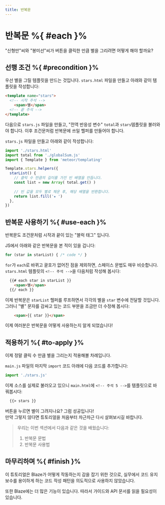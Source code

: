 ```yaml
---
title: 반복문
---
```


# 반복문 %{ #each }%

"신형만"씨와 "봉미선"씨가 버튼을 클릭한 만큼 별을 그리려면 어떻게 해야 할까요?

## 선행 조건 %{ #precondition }%

우선 별을 그릴 템플릿을 만드는 것입니다.
`stars.html` 파일을 만들고 아래와 같이 템플릿을 작성합니다:
```html
<template name="stars">
  <!-- 시작 주석 -->
    <span>별</span>
  <!-- 끝 주석 -->
</template>
```

다음으로 `stars.js` 파일을 만들고,
"전역 반응성 변수" `total`과 `stars`템플릿을 불러와야 합니다.
이후 조건문처럼 반복문에 쓰일 헬퍼를 만들어야 합니다. 

`stars.js` 파일을 만들고 아래와 같이 작성합니다:
```js
import './stars.html'
import total from './globalSum.js'
import { Template } from 'meteor/templating'

Template.stars.helpers({
  starList() {
    // 클릭 수 만큼의 길이를 가진 빈 배열을 만듭니다.
    const list = new Array( total.get() )
    
    // 빈 값을 모두 별로 채운 후, 해당 배열을 반환합니다.
    return list.fill('★ ')
  },
})
```

## 반복문 사용하기 %{ #use-each }%

반복문도 조건문처럼 시작과 끝이 있는 "블럭 태그" 입니다.

JS에서 아래와 같은 반복문을 본 적이 있을 겁니다:
```js
for (star in starList) { /* code */ }
```

`for`가 `each`로 바뀌고 괄호가 없어진 점을 제외하면,
스페이스 문법도 매우 비슷합니다. <br>
`stars.html` 템플릿의 `<!-- 주석 -->`을 다음처럼 작성해 봅시다:
```html
  {{# each star in starList }}
    <span>별</span>
  {{/ each }}
```

이제 반복문은 `starList` 헬퍼를 루프하면서 각각의 별을 `star` 변수에 전달할 것입니다.
그러니 "별" 문자를 감싸고 있는 코드 부분을 조금만 더 수정해 봅시다:
```html
    <span>{{ star }}</span>
```

이제 여러분은 반복문을 어떻게 사용하는지 알게 되었습니다!

## 적용하기 %{ #to-apply }%

이제 정말 클릭 수 만큼 별을 그리는지 적용해볼 차례입니다.

`main.js` 파일의 마지막 `import` 코드 아래에 다음 코드를 추가합니다:
```js
import './stars.js'
```

이제 소스를 실제로 불러오고 있으니 `main.html`에 `<!-- 주석 5 -->`를 템플릿으로 바꿔봅시다:
```html
  {{> stars }}
```

버튼을 누르면 별이 그려지나요? 그럼 성공입니다! <br>
만약 그렇지 않다면 튜토리얼을 처음부터 차근차근 다시 살펴보시길 바랍니다.

> 우리는 이번 섹션에서 다음과 같은 것을 배웠습니다:
> 1. 반복문 문법
> 2. 반복문 사용법

## 마무리하며 %{ #finish }%

이 튜토리얼은 Blaze가 어떻게 작동하는지 감을 잡기 위한 것으로,
실무에서 코드 유지보수를 용이하게 하는 코드 작성 패턴을 의도적으로 사용하지 않았습니다.

또한 Blaze에는 더 많은 기능이 있습니다.
따라서 가이드와 API 문서를 읽을 필요성이 있습니다.